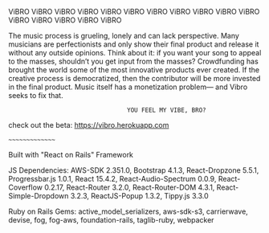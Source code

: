   ViBRO ViBRO ViBRO ViBRO ViBRO ViBRO ViBRO ViBRO ViBRO ViBRO ViBRO ViBRO ViBRO ViBRO ViBRO ViBRO

  The music process is grueling, lonely and can lack perspective. Many musicians are perfectionists and only show their final product and release it without any outside opinions. Think about it: if you want your song to appeal to the masses, shouldn’t you get input from the masses? Crowdfunding has brought the world some of the most innovative products ever created. If the creative process is democratized, then the contributor will be more invested in the final product. Music itself has a monetization problem— and Vibro seeks to fix that.
  
  
                                     YOU FEEL MY VIBE, BRO? 

check out the beta: https://vibro.herokuapp.com

    ~~~~~~~~~~~~~

Built with "React on Rails" Framework

JS Dependencies: AWS-SDK 2.351.0,
                 Bootstrap 4.1.3, 
                 React-Dropzone 5.5.1, 
                 Progressbar.js 1.0.1, 
                 React 15.4.2,
                 React-Audio-Spectrum 0.0.9,
                 React-Coverflow 0.2.17,
                 React-Router 3.2.0,
                 React-Router-DOM 4.3.1,
                 React-Simple-Dropdown 3.2.3,
                 ReactJS-Popup 1.3.2,
                 Tippy.js 3.3.0
                 
Ruby on Rails Gems: active_model_serializers, 
                    aws-sdk-s3, 
                    carrierwave, 
                    devise, 
                    fog, 
                    fog-aws, 
                    foundation-rails,
                    taglib-ruby,
                    webpacker
